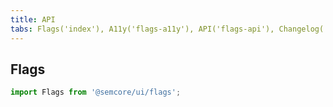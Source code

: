 ```yaml
---
title: API
tabs: Flags('index'), A11y('flags-a11y'), API('flags-api'), Changelog('flags-changelog')
---
```


## Flags

```js
import Flags from '@semcore/ui/flags';
```

<TypesView type="FlagsProps" :types={...types} />

<script setup>import { data as types } from '@types.data.ts';</script>